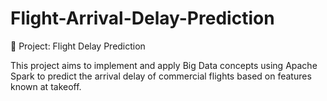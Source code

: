 # Flight-Arrival-Delay-Prediction

📌 Project: Flight Delay Prediction

This project aims to implement and apply Big Data concepts using Apache Spark to predict the arrival delay of commercial flights based on features known at takeoff.

